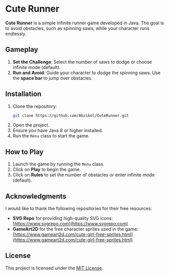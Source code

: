 # Cute Runner

**Cute Runner** is a simple infinite runner game developed in Java. The goal is to avoid obstacles, such as spinning saws, while your character runs endlessly.

## Gameplay

1. **Set the Challenge**: Select the number of saws to dodge or choose infinite mode (default).
2. **Run and Avoid**: Guide your character to dodge the spinning saws. Use the **space bar** to jump over obstacles.

## Installation

1. Clone the repository:
   ```bash
   git clone https://github.com/Abzikel/CuteRunner.git
   ```
2. Open the project.
3. Ensure you have Java 8 or higher installed.
4. Run the `Menu` class to start the game.

## How to Play

1. Launch the game by running the `Menu` class.
2. Click on **Play** to begin the game.
3. Click on **Rules** to set the number of obstacles or enter infinite mode (default).

## Acknowledgments

I would like to thank the following repositories for their free resources:
- **SVG Repo** for providing high-quality SVG icons: [https://www.svgrepo.com](https://www.svgrepo.com)
- **GameArt2D** for the free character sprites used in the game: [https://www.gameart2d.com/cute-girl-free-sprites.html](https://www.gameart2d.com/cute-girl-free-sprites.html)

## License

This project is licensed under the [MIT License](LICENSE).
